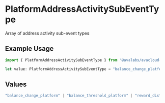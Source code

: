 # PlatformAddressActivitySubEventType

Array of address activity sub-event types

## Example Usage

```typescript
import { PlatformAddressActivitySubEventType } from "@avalabs/avacloud-sdk/models/components";

let value: PlatformAddressActivitySubEventType = "balance_change_platform";
```

## Values

```typescript
"balance_change_platform" | "balance_threshold_platform" | "reward_distribution"
```